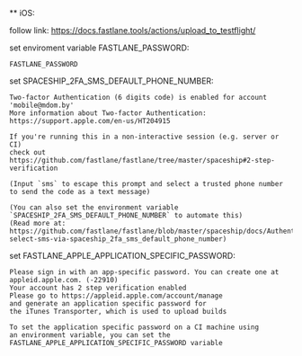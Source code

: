 ** iOS:

follow link: https://docs.fastlane.tools/actions/upload_to_testflight/

set enviroment variable FASTLANE_PASSWORD:
```
FASTLANE_PASSWORD
```
set SPACESHIP_2FA_SMS_DEFAULT_PHONE_NUMBER:

```
Two-factor Authentication (6 digits code) is enabled for account 'mobile@mdom.by'
More information about Two-factor Authentication: https://support.apple.com/en-us/HT204915

If you're running this in a non-interactive session (e.g. server or CI)
check out https://github.com/fastlane/fastlane/tree/master/spaceship#2-step-verification

(Input `sms` to escape this prompt and select a trusted phone number to send the code as a text message)

(You can also set the environment variable `SPACESHIP_2FA_SMS_DEFAULT_PHONE_NUMBER` to automate this)
(Read more at: https://github.com/fastlane/fastlane/blob/master/spaceship/docs/Authentication.md#auto-select-sms-via-spaceship_2fa_sms_default_phone_number)
```

set FASTLANE_APPLE_APPLICATION_SPECIFIC_PASSWORD:

```
Please sign in with an app-specific password. You can create one at appleid.apple.com. (-22910)
Your account has 2 step verification enabled
Please go to https://appleid.apple.com/account/manage
and generate an application specific password for
the iTunes Transporter, which is used to upload builds

To set the application specific password on a CI machine using
an environment variable, you can set the
FASTLANE_APPLE_APPLICATION_SPECIFIC_PASSWORD variable
```